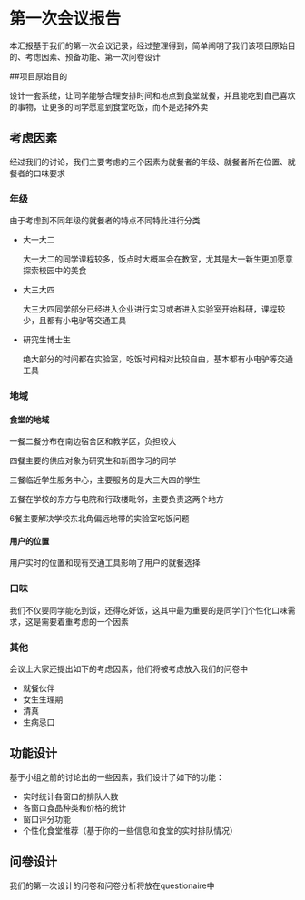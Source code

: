 # 第一次会议报告

本汇报基于我们的第一次会议记录，经过整理得到，简单阐明了我们该项目原始目的、考虑因素、预备功能、第一次问卷设计

##项目原始目的

​	设计一套系统，让同学能够合理安排时间和地点到食堂就餐，并且能吃到自己喜欢的事物，让更多的同学愿意到食堂吃饭，而不是选择外卖

## 考虑因素

经过我们的讨论，我们主要考虑的三个因素为就餐者的年级、就餐者所在位置、就餐者的口味要求

### 年级

由于考虑到不同年级的就餐者的特点不同特此进行分类

- 大一大二

  大一大二的同学课程较多，饭点时大概率会在教室，尤其是大一新生更加愿意探索校园中的美食

- 大三大四

  大三大四同学部分已经进入企业进行实习或者进入实验室开始科研，课程较少，且都有小电驴等交通工具

- 研究生博士生

  绝大部分的时间都在实验室，吃饭时间相对比较自由，基本都有小电驴等交通工具

### 地域

#### 食堂的地域

一餐二餐分布在南边宿舍区和教学区，负担较大

四餐主要的供应对象为研究生和新图学习的同学

三餐临近学生服务中心，主要服务的是大三大四的学生

五餐在学校的东方与电院和行政楼毗邻，主要负责这两个地方

6餐主要解决学校东北角偏远地带的实验室吃饭问题

#### 用户的位置

用户实时的位置和现有交通工具影响了用户的就餐选择

### 口味

我们不仅要同学能吃到饭，还得吃好饭，这其中最为重要的是同学们个性化口味需求，这是需要着重考虑的一个因素

### 其他

会议上大家还提出如下的考虑因素，他们将被考虑放入我们的问卷中

- 就餐伙伴
- 女生生理期
- 清真
- 生病忌口

## 功能设计

基于小组之前的讨论出的一些因素，我们设计了如下的功能：

- 实时统计各窗口的排队人数
- 各窗口食品种类和价格的统计
- 窗口评分功能
- 个性化食堂推荐（基于你的一些信息和食堂的实时排队情况）

## 问卷设计

我们的第一次设计的问卷和问卷分析将放在questionaire中  